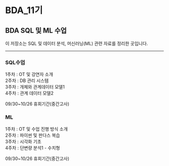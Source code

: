 # BDA_11기
## BDA SQL 및 ML 수업
이 저장소는 SQL 및 데이터 분석, 머신러닝(ML) 관련 자료를 정리한 곳입니다.

---

### SQL수업
1주차 : OT 및 강연자 소개
<br/>
2주차 : DB 관리 시스템
<br/>
3주차 : 개체와 관계데이터 모델1
<br/>
4주차 : 관계 데이터 모델2


09/30~10/26 휴회기간(중간고사)

### ML
1주차 : OT 및 수업 진행 방식 소개
<br/>
2주차 : 파이썬 및 판다스 복습
<br/>
3주차 : 시각화 기초
<br/>
4주차 : 단변량 분석1 - 수치형

09/30~10/26 휴회기간(중간고사)
